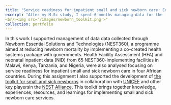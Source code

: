 ```yaml
---
title: "Service readiness for inpatient small and sick newborn care: Evaluation of health facility assessment data from a standard tool used in 65 hospitals in Malawi, Kenya, Tanzania, and Nigeria."
excerpt: "After my M.Sc study, I spent 6 months managing data for the [NEST360 project](https://nest360.org/)."
<br/><img src='/images/newborn_toolkit.png'>"
collection: portfolio
---
```


In this work I supported management of data data collected through Newborn Essential Solutions and Technologies (NEST360), a programme aimed at reducing newborn mortality by implementing a co-created health systems package with governments. Health Facility Assessment (HFA) and neonatal inpatient data (NID) from 65 NEST360-implementing facilities in Malawi, Kenya, Tanzania, and Nigeria, were also analysed focusing on service readiness for inpatient small and sick newborn care in four African countries. During this assignment I also supported the development of [the toolkit for small and sick newborns](https://www.newborntoolkit.org/) in collaboration with [UNICEF](https://www.unicef.org) and other key playersin the [NEST Alliance](https://nest360.org/about/). This toolkit brings together knowledge, experiences, resources, and learnings for implementing small and sick newborn care services.
